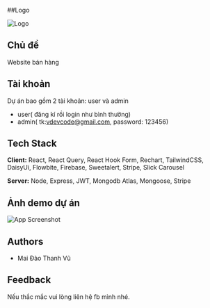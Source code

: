 
##Logo

![Logo]([https://vdev-foods.web.app/assets/logo-hrqtqL92.png](https://i.ibb.co/1XNQ289/Screen-Shot-2024-03-22-at-07-34-47.png))


## Chủ đề

Website bán hàng


## Tài khoản

Dự án bao gồm 2 tài khoản: user và admin

- user( đăng kí rồi login như bình thường)
- admin( tk:vdevcode@gmail.com, password: 123456)

## Tech Stack

**Client:** React, React Query, React Hook Form, Rechart,  TailwindCSS, DaisyUi, Flowbite, Firebase, Sweetalert, Stripe, Slick Carousel

**Server:** Node, Express, JWT, Mongodb Atlas, Mongoose, Stripe


## Ảnh demo dự án

![App Screenshot]([https://scontent.fsgn2-7.fna.fbcdn.net/v/t1.15752-9/426387446_1455540895000792_9095943309885337524_n.jpg?_nc_cat=108&ccb=1-7&_nc_sid=8cd0a2&_nc_aid=0&_nc_ohc=t6OG0GUgw2YAX_FJtj3&_nc_ht=scontent.fsgn2-7.fna&oh=03_AdQzSQkr6aPyHVMpMZlEzJlvll6-5N7uBG4ZUbqcZFaMQQ&oe=65ED5182](https://i.ibb.co/1XNQ289/Screen-Shot-2024-03-22-at-07-34-47.png))




## Authors

- Mai Đào Thanh Vũ

## Feedback

Nếu thắc mắc vui lòng liên hệ fb mình nhé.

